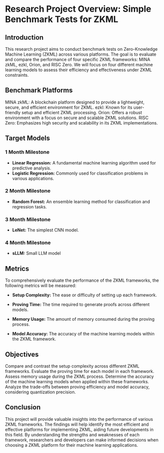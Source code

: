 
# Research Project Overview: Simple Benchmark Tests for ZKML

## Introduction

This research project aims to conduct benchmark tests on Zero-Knowledge Machine Learning (ZKML) across various platforms. The goal is to evaluate and compare the performance of four specific ZKML frameworks: MINA zkML, ezkl, Orion, and RISC Zero. We will focus on four different machine learning models to assess their efficiency and effectiveness under ZKML constraints.

## Benchmark Platforms
MINA zkML: A blockchain platform designed to provide a lightweight, secure, and efficient environment for ZKML.
ezkl: Known for its user-friendly setup and efficient ZKML processing.
Orion: Offers a robust environment with a focus on secure and scalable ZKML solutions.
RISC Zero: Emphasizes high security and scalability in its ZKML implementations.

## Target Models

### 1 Month Milestone
- **Linear Regression:** A fundamental machine learning algorithm used for predictive analysis.
- **Logistic Regression:** Commonly used for classification problems in various applications.

### 2 Month Milestone
- **Random Forest:** An ensemble learning method for classification and regression tasks.

### 3 Month Milestone
- **LeNet:** The simplest CNN model.

### 4 Month Milestone
- **sLLM:** Small LLM model

## Metrics
To comprehensively evaluate the performance of the ZKML frameworks, the following metrics will be measured:

- **Setup Complexity:** The ease or difficulty of setting up each framework.

- **Proving Time:** The time required to generate proofs across different models.

- **Memory Usage:** The amount of memory consumed during the proving process.

- **Model Accuracy:** The accuracy of the machine learning models within the ZKML framework.

## Objectives

Compare and contrast the setup complexity across different ZKML frameworks.
Evaluate the proving time for each model in each framework.
Assess memory usage during the ZKML process.
Determine the accuracy of the machine learning models when applied within these frameworks.
Analyze the trade-offs between proving efficiency and model accuracy, considering quantization precision.

## Conclusion
This project will provide valuable insights into the performance of various ZKML frameworks. The findings will help identify the most efficient and effective platforms for implementing ZKML, aiding future developments in this field. By understanding the strengths and weaknesses of each framework, researchers and developers can make informed decisions when choosing a ZKML platform for their machine learning applications.